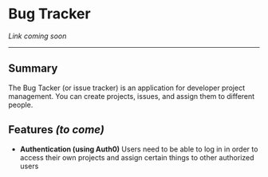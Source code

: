 # Bug Tracker
*Link coming soon*

---

## Summary
The Bug Tacker (or issue tracker) is an application for developer project management. You can create projects, issues, and assign them to different people. 

## Features *(to come)*
- **Authentication (using Auth0)**
Users need to be able to log in in order to access their own projects and assign certain things to other authorized users


